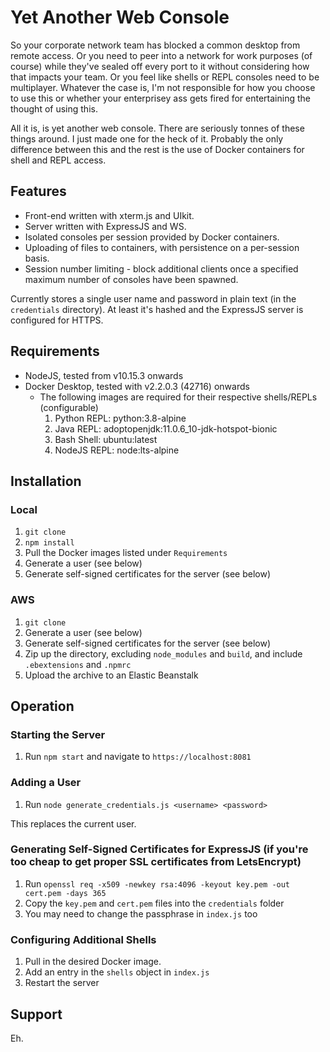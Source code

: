 # Yet Another Web Console

So your corporate network team has blocked a common desktop from remote access. Or you need to peer into a network for work purposes (of course) while they've sealed off every port to it without considering how that impacts your team. Or you feel like shells or REPL consoles need to be multiplayer. Whatever the case is, I'm not responsible for how you choose to use this or whether your enterprisey ass gets fired for entertaining the thought of using this.

All it is, is yet another web console. There are seriously tonnes of these things around. I just made one for the heck of it. Probably the only difference between this and the rest is the use of Docker containers for shell and REPL access.

## Features

- Front-end written with xterm.js and UIkit.
- Server written with ExpressJS and WS.
- Isolated consoles per session provided by Docker containers.
- Uploading of files to containers, with persistence on a per-session basis.
- Session number limiting - block additional clients once a specified maximum number of consoles have been spawned.

Currently stores a single user name and password in plain text (in the `credentials` directory). At least it's hashed and the ExpressJS server is configured for HTTPS.

## Requirements

- NodeJS, tested from v10.15.3 onwards
- Docker Desktop, tested with v2.2.0.3 (42716) onwards
	- The following images are required for their respective shells/REPLs (configurable)
		1. Python REPL: python:3.8-alpine
		2. Java REPL: adoptopenjdk:11.0.6_10-jdk-hotspot-bionic
		3. Bash Shell: ubuntu:latest
		4. NodeJS REPL: node:lts-alpine

## Installation

### Local

1. `git clone`
2. `npm install`
3. Pull the Docker images listed under `Requirements`
4. Generate a user (see below)
5. Generate self-signed certificates for the server (see below)

### AWS

1. `git clone`
2. Generate a user (see below)
3. Generate self-signed certificates for the server (see below)
4. Zip up the directory, excluding `node_modules` and `build`, and include `.ebextensions` and `.npmrc`
5. Upload the archive to an Elastic Beanstalk

## Operation

### Starting the Server

1. Run `npm start` and navigate to `https://localhost:8081`

### Adding a User

1. Run `node generate_credentials.js <username> <password>`

This replaces the current user.

### Generating Self-Signed Certificates for ExpressJS (if you're too cheap to get proper SSL certificates from LetsEncrypt)

1. Run `openssl req -x509 -newkey rsa:4096 -keyout key.pem -out cert.pem -days 365`
2. Copy the `key.pem` and `cert.pem` files into the `credentials` folder
3. You may need to change the passphrase in `index.js` too

### Configuring Additional Shells

1. Pull in the desired Docker image.
2. Add an entry in the `shells` object in `index.js`
3. Restart the server

## Support

Eh.
